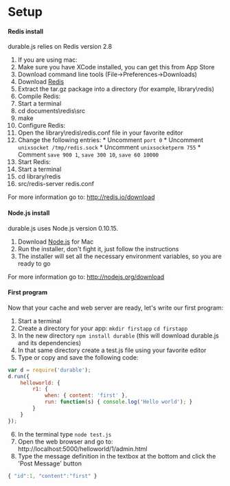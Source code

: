Setup
=====
#### Redis install
durable.js relies on Redis version 2.8  
  
1. If you are using mac:
  1. Make sure you have XCode installed, you can get this from App Store
  2. Download command line tools (File->Preferences->Downloads)
2. Download [Redis](http://download.redis.io/releases/redis-2.8.4.tar.gz)   
3. Extract the tar.gz package into a directory (for example, library\redis)  
4. Compile Redis:
  1. Start a terminal
  2. cd documents\redis\src
  3. make
5. Configure Redis:
  1. Open the library\redis\redis.conf file in your favorite editor
  2. Change the following entries:
    * Uncomment `port 0`
    * Uncomment `unixsocket /tmp/redis.sock`
    * Uncomment `unixsocketperm 755`
    * Comment `save 900 1`, `save 300 10`, `save 60 10000`
6. Start Redis: 
  1. Start a terminal
  2. cd library/redis
  3. src/redis-server redis.conf
  
For more information go to: http://redis.io/download

#### Node.js install
durable.js uses Node.js version  0.10.15.   

1. Download [Node.js](http://nodejs.org/dist/v0.10.15/node-v0.10.15.pkg) for Mac  
2. Run the installer, don't fight it, just follow the instructions  
3. The installer will set all the necessary environment variables, so you are ready to go  

For more information go to: http://nodejs.org/download  
#### First program
Now that your cache and web server are ready, let's write our first program:  

1. Start a terminal  
2. Create a directory for your app: `mkdir firstapp` `cd firstapp`  
3. In the new directory `npm install durable` (this will download durable.js and its dependencies)  
4. In that same directory create a test.js file using your favorite editor  
5. Type or copy and save the following code:
```javascript
var d = require('durable');
d.run({
    helloworld: {
        r1: {
            when: { content: 'first' },
            run: function(s) { console.log('Hello world'); }
        }
    }
});   
```
6. In the terminal type `node test.js`  
7. Open the web browser and go to: http://localhost:5000/helloworld/1/admin.html   
8. Type the message definition in the textbox at the bottom and click the 'Post Message' button  
```javascript
{ "id":1, "content":"first" }  
```
